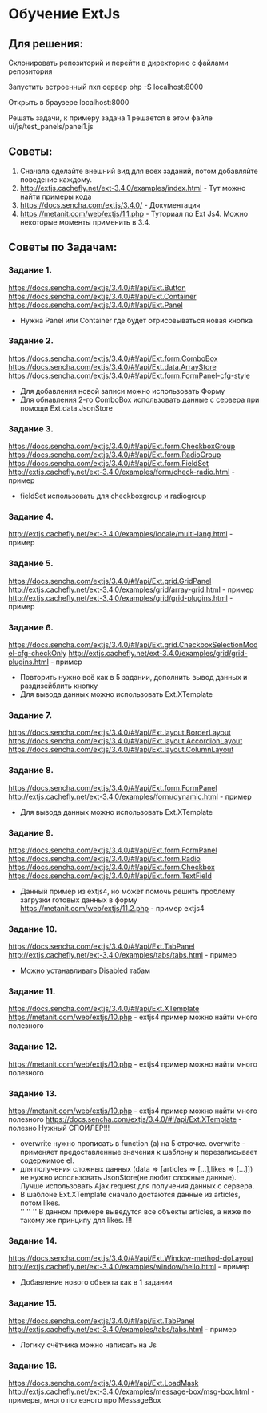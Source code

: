 # Обучение ExtJs

## Для решения:

Склонировать репозиторий и перейти в директорию с файлами репозитория

Запустить встроенный пхп сервер php -S localhost:8000

Открыть в браузере localhost:8000

Решать задачи, к примеру задача 1 решается в этом файле ui/js/test_panels/panel1.js

## Советы: 

1. Сначала сделайте внешний вид для всех заданий, потом добавляйте поведение каждому.
2. http://extjs.cachefly.net/ext-3.4.0/examples/index.html  - Тут можно найти примеры кода 
3. https://docs.sencha.com/extjs/3.4.0/  - Документация 
4. https://metanit.com/web/extjs/1.1.php - Туториал по Ext Js4. Можно некоторые моменты применить в 3.4.

## Советы по Задачам:

### Задание 1.
https://docs.sencha.com/extjs/3.4.0/#!/api/Ext.Button
https://docs.sencha.com/extjs/3.4.0/#!/api/Ext.Container
https://docs.sencha.com/extjs/3.4.0/#!/api/Ext.Panel
- Нужна Panel или Container где будет отрисовываться новая кнопка

### Задание 2.
https://docs.sencha.com/extjs/3.4.0/#!/api/Ext.form.ComboBox
https://docs.sencha.com/extjs/3.4.0/#!/api/Ext.data.ArrayStore
https://docs.sencha.com/extjs/3.4.0/#!/api/Ext.form.FormPanel-cfg-style 
- Для добавления новой записи можно использовать Форму
- Для обнавления 2-го ComboBox использовать данные с сервера при помощи Ext.data.JsonStore

### Задание 3.
https://docs.sencha.com/extjs/3.4.0/#!/api/Ext.form.CheckboxGroup
https://docs.sencha.com/extjs/3.4.0/#!/api/Ext.form.RadioGroup
https://docs.sencha.com/extjs/3.4.0/#!/api/Ext.form.FieldSet
http://extjs.cachefly.net/ext-3.4.0/examples/form/check-radio.html  - пример
- fieldSet использовать для checkboxgroup и radiogroup

### Задание 4.
http://extjs.cachefly.net/ext-3.4.0/examples/locale/multi-lang.html  - пример

### Задание 5.
https://docs.sencha.com/extjs/3.4.0/#!/api/Ext.grid.GridPanel
http://extjs.cachefly.net/ext-3.4.0/examples/grid/array-grid.html   - пример
http://extjs.cachefly.net/ext-3.4.0/examples/grid/grid-plugins.html  - пример

### Задание 6.
https://docs.sencha.com/extjs/3.4.0/#!/api/Ext.grid.CheckboxSelectionModel-cfg-checkOnly
http://extjs.cachefly.net/ext-3.4.0/examples/grid/grid-plugins.html   - пример
- Повторить нужно всё как в 5 задании, дополнить вывод данных и раздизейблить кнопку
- Для вывода данных можно использовать Ext.XTemplate

### Задание 7.
https://docs.sencha.com/extjs/3.4.0/#!/api/Ext.layout.BorderLayout
https://docs.sencha.com/extjs/3.4.0/#!/api/Ext.layout.AccordionLayout
https://docs.sencha.com/extjs/3.4.0/#!/api/Ext.layout.ColumnLayout

### Задание 8.
https://docs.sencha.com/extjs/3.4.0/#!/api/Ext.form.FormPanel  
http://extjs.cachefly.net/ext-3.4.0/examples/form/dynamic.html   - пример
- Для вывода данных можно использовать Ext.XTemplate

### Задание 9.
https://docs.sencha.com/extjs/3.4.0/#!/api/Ext.form.FormPanel 
https://docs.sencha.com/extjs/3.4.0/#!/api/Ext.form.Radio
https://docs.sencha.com/extjs/3.4.0/#!/api/Ext.form.Checkbox
https://docs.sencha.com/extjs/3.4.0/#!/api/Ext.form.TextField

- Данный пример из extjs4, но может помочь решить проблему загрузки готовых данных в форму
https://metanit.com/web/extjs/11.2.php   - пример extjs4

### Задание 10.
https://docs.sencha.com/extjs/3.4.0/#!/api/Ext.TabPanel
http://extjs.cachefly.net/ext-3.4.0/examples/tabs/tabs.html  - пример
- Можно устанавливать Disabled табам

### Задание 11.
https://docs.sencha.com/extjs/3.4.0/#!/api/Ext.XTemplate
https://metanit.com/web/extjs/10.php  - extjs4 пример можно найти много полезного

### Задание 12.
https://metanit.com/web/extjs/10.php  - extjs4 пример можно найти много полезного

### Задание 13.
https://metanit.com/web/extjs/10.php  - extjs4 пример можно найти много полезного
https://docs.sencha.com/extjs/3.4.0/#!/api/Ext.XTemplate - полезно
Нужный СПОЙЛЕР!!! 
- overwrite нужно прописать в function (a) на 5 строчке.
  overwrite - применяет предоставленные значения к шаблону и перезаписывает содержимое el.
- для получения сложных данных (data => [articles => [...],likes => [...]]) не нужно использовать JsonStore(не любит сложные данные). Лучше использовать Ajax.request для получения данных с сервера.      
- В шаблоне Ext.XTemplate сначало достаются данные из articles, потом likes.  
'<tpl for="articles">'
     '<tr>'
         '<tpl for=".">'
В данном примере выведутся все объекты articles, а ниже по такому же принципу для likes.
!!!       
 
### Задание 14.
https://docs.sencha.com/extjs/3.4.0/#!/api/Ext.Window-method-doLayout
http://extjs.cachefly.net/ext-3.4.0/examples/window/hello.html  - пример
- Добавление нового объекта как в 1 задании

### Задание 15.
https://docs.sencha.com/extjs/3.4.0/#!/api/Ext.TabPanel
http://extjs.cachefly.net/ext-3.4.0/examples/tabs/tabs.html  - пример
- Логику счётчика можно написать на Js

### Задание 16.
https://docs.sencha.com/extjs/3.4.0/#!/api/Ext.LoadMask
http://extjs.cachefly.net/ext-3.4.0/examples/message-box/msg-box.html  - примеры, много полезного про MessageBox
